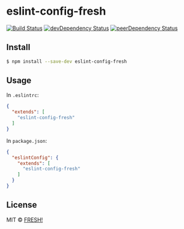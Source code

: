 # eslint-config-fresh

[![Build Status](https://travis-ci.org/openfresh/eslint-config-fresh.svg?branch=master)](https://travis-ci.org/openfresh/eslint-config-fresh)
[![devDependency Status](https://david-dm.org/openfresh/eslint-config-fresh/dev-status.svg)](https://david-dm.org/openfresh/eslint-config-fresh?type=dev)
[![peerDependency Status](https://david-dm.org/openfresh/eslint-config-fresh/peer-status.svg)](https://david-dm.org/openfresh/eslint-config-fresh?type=peer)

## Install

```bash
$ npm install --save-dev eslint-config-fresh
```

## Usage

In `.eslintrc`:

```json
{
  "extends": [
    "eslint-config-fresh"
  ]
}
```

In `package.json`:

```json
{
  "eslintConfig": {
    "extends": [
      "eslint-config-fresh"
    ]
  }
}
```

## License

MIT © [FRESH!](https://github.com/openfresh)
